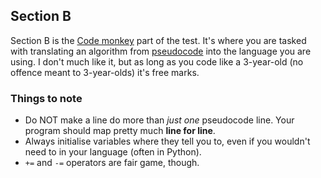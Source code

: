 Section B
---------

Section B is the [Code monkey](!Wikipedia) part of the test. It's where
you are tasked with translating an algorithm from
[pseudocode](!Wikipedia) into the language you are using. I don't much
like it, but as long as you code like a 3-year-old (no offence meant to
3-year-olds) it's free marks.


### Things to note

  * Do NOT make a line do more than *just one* pseudocode line. Your
    program should map pretty much **line for line**.
  * Always initialise variables where they tell you to, even if you
    wouldn't need to in your language (often in Python).
  * `+=` and `-=` operators are fair game, though.
